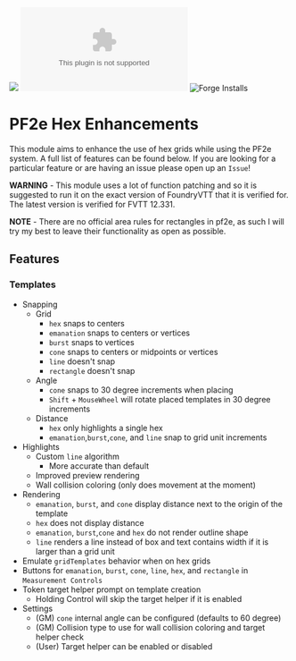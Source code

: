 ![](https://img.shields.io/badge/Foundry-v12-informational)
![Latest Release Download Count](https://img.shields.io/github/downloads/FolkvangrForgent/pf2e-hex/latest/module.zip)
![Forge Installs](https://img.shields.io/badge/dynamic/json?label=Forge%20Installs&query=package.installs&suffix=%25&url=https%3A%2F%2Fforge-vtt.com%2Fapi%2Fbazaar%2Fpackage%2Fpf2e-hex&colorB=4aa94a)

# PF2e Hex Enhancements

This module aims to enhance the use of hex grids while using the PF2e system. A full list of features can be found below. If you are looking for a particular feature or are having an issue please open up an `Issue`!

**WARNING** - This module uses a lot of function patching and so it is suggested to run it on the exact version of FoundryVTT that it is verified for. The latest version is verified for FVTT 12.331.

**NOTE** - There are no official area rules for rectangles in pf2e, as such I will try my best to leave their functionality as open as possible.

## Features

### Templates

- Snapping
    - Grid
        - `hex` snaps to centers
        - `emanation` snaps to centers or vertices
        - `burst` snaps to vertices
        - `cone` snaps to centers or midpoints or vertices
        - `line` doesn't snap
        - `rectangle` doesn't snap
    - Angle
        - `cone` snaps to 30 degree increments when placing
        - `Shift` + `MouseWheel` will rotate placed templates in 30 degree increments
    - Distance
        - `hex` only highlights a single hex
        - `emanation`,`burst`,`cone`, and `line` snap to grid unit increments
- Highlights
    - Custom `line` algorithm
        - More accurate than default
    - Improved preview rendering
    - Wall collision coloring (only does movement at the moment)
- Rendering
    - `emanation`, `burst`, and `cone` display distance next to the origin of the template
    - `hex` does not display distance
    - `emanation`, `burst`,`cone` and `hex` do not render outline shape
    - `line` renders a line instead of box and text contains width if it is larger than a grid unit
- Emulate `gridTemplates` behavior when on hex grids
- Buttons for `emanation`, `burst`, `cone`, `line`, `hex`, and `rectangle` in `Measurement Controls`
- Token target helper prompt on template creation
    - Holding Control will skip the target helper if it is enabled
- Settings
    - (GM) `cone` internal angle can be configured (defaults to 60 degree)
    - (GM) Collision type to use for wall collision coloring and target helper check
    - (User) Target helper can be enabled or disabled